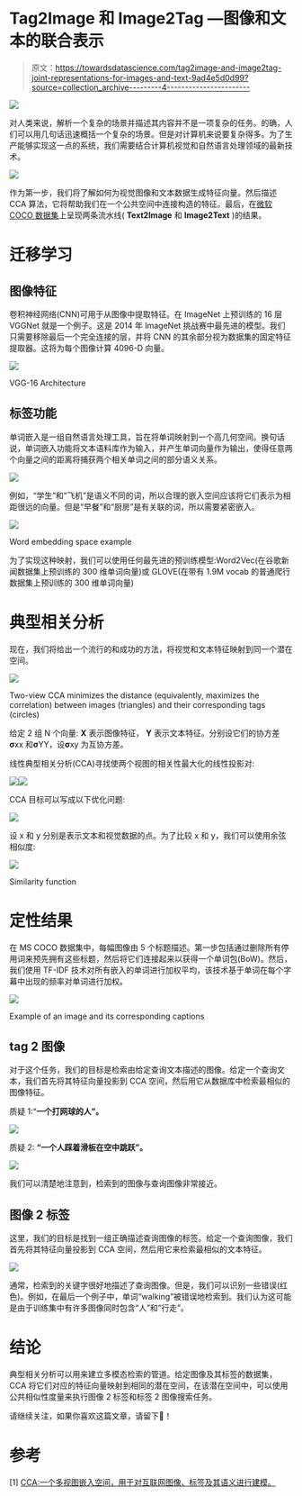 # Tag2Image 和 Image2Tag —图像和文本的联合表示

> 原文：<https://towardsdatascience.com/tag2image-and-image2tag-joint-representations-for-images-and-text-9ad4e5d0d99?source=collection_archive---------4----------------------->

![](img/9f0c1b0312015c09dacac1432d7f1fbf.png)

对人类来说，解析一个复杂的场景并描述其内容并不是一项复杂的任务。的确，人们可以用几句话迅速概括一个复杂的场景。但是对计算机来说要复杂得多。为了生产能够实现这一点的系统，我们需要结合计算机视觉和自然语言处理领域的最新技术。

![](img/445490b90f97d1fee69b415ba4e1a12f.png)

作为第一步，我们将了解如何为视觉图像和文本数据生成特征向量。然后描述 CCA 算法，它将帮助我们在一个公共空间中连接构造的特征。最后，在[微软 COCO 数据集](http://cocodataset.org/#home)上呈现两条流水线( **Text2Image** 和 **Image2Text** )的结果。

# 迁移学习

## 图像特征

卷积神经网络(CNN)可用于从图像中提取特征。在 ImageNet 上预训练的 16 层 VGGNet 就是一个例子。这是 2014 年 ImageNet 挑战赛中最先进的模型。我们只需要移除最后一个完全连接的层，并将 CNN 的其余部分视为数据集的固定特征提取器。这将为每个图像计算 4096-D 向量。

![](img/bba8ee9681adb1157b70ed45a5814f8a.png)

VGG-16 Architecture

## 标签功能

单词嵌入是一组自然语言处理工具，旨在将单词映射到一个高几何空间。换句话说，单词嵌入功能将文本语料库作为输入，并产生单词向量作为输出，使得任意两个向量之间的距离将捕获两个相关单词之间的部分语义关系。

![](img/48ee0ef28ba8290bcd83b9a1ebb8115c.png)

例如，“学生”和“飞机”是语义不同的词，所以合理的嵌入空间应该将它们表示为相距很远的向量。但是“早餐”和“厨房”是有关联的词，所以需要紧密嵌入。

![](img/b48c5c8b43e91e19ee0109cc31e93bbf.png)

Word embedding space example

为了实现这种映射，我们可以使用任何最先进的预训练模型:Word2Vec(在谷歌新闻数据集上预训练的 300 维单词向量)或 GLOVE(在带有 1.9M vocab 的普通爬行数据集上预训练的 300 维单词向量)

# 典型相关分析

现在，我们将给出一个流行的和成功的方法，将视觉和文本特征映射到同一个潜在空间。

![](img/d2aaecc7e98174447903b4dd8f1a82d1.png)

Two-view CCA minimizes the distance (equivalently, maximizes the correlation) between images (triangles) and their corresponding tags (circles)

给定 2 组 N 个向量: **X** 表示图像特征， **Y** 表示文本特征。分别设它们的协方差**σ**xx 和**σ**YY，设**σ**xy 为互协方差。

线性典型相关分析(CCA)寻找使两个视图的相关性最大化的线性投影对:

![](img/cc2d2cc4cdfc27f5ee3b42cae96e7b60.png)![](img/6b02f3359aa96ed9f7bc3a39b3bcbbc4.png)

CCA 目标可以写成以下优化问题:

![](img/afa1f3e622d794845beab42ebe200bcb.png)

设 x 和 y 分别是表示文本和视觉数据的点。为了比较 x 和 y，我们可以使用余弦相似度:

![](img/5d1452762aefd31ba00d90fdff9a0515.png)

Similarity function

# 定性结果

在 MS COCO 数据集中，每幅图像由 5 个标题描述。第一步包括通过删除所有停用词来预先拥有这些标题，然后将它们连接起来以获得一个单词包(BoW)。然后，我们使用 TF-IDF 技术对所有嵌入的单词进行加权平均，该技术基于单词在每个字幕中出现的频率对单词进行加权。

![](img/adb3dfdeb624e309b9fea71ce4083f79.png)

Example of an image and its corresponding captions

## tag 2 图像

对于这个任务，我们的目标是检索由给定查询文本描述的图像。给定一个查询文本，我们首先将其特征向量投影到 CCA 空间，然后用它从数据库中检索最相似的图像特征。

质疑 1:“**一个打网球的人”。**

![](img/197e845039c440f43e1127101cb0d126.png)

质疑 2: **“一个人踩着滑板在空中跳跃”。**

![](img/05e314721892c457600c830cf810adf6.png)

我们可以清楚地注意到，检索到的图像与查询图像非常接近。

## 图像 2 标签

这里，我们的目标是找到一组正确描述查询图像的标签。给定一个查询图像，我们首先将其特征向量投影到 CCA 空间，然后用它来检索最相似的文本特征。

![](img/b5f4a1e8e108f0048181ce19b46de24c.png)

通常，检索到的关键字很好地描述了查询图像。但是，我们可以识别一些错误(红色)。例如，在最后一个例子中，单词“walking”被错误地检索到。我们认为这可能是由于训练集中有许多图像同时包含“人”和“行走”。

# 结论

典型相关分析可以用来建立多模态检索的管道。给定图像及其标签的数据集，CCA 将它们对应的特征向量映射到相同的潜在空间，在该潜在空间中，可以使用公共相似性度量来执行图像 2 标签和标签 2 图像搜索任务。

请继续关注，如果你喜欢这篇文章，请留下👏！

# 参考

[1] [CCA:一个多视图嵌入空间，用于对互联网图像、标签及其语义进行建模。](http://slazebni.cs.illinois.edu/publications/yunchao_cca13.pdf)